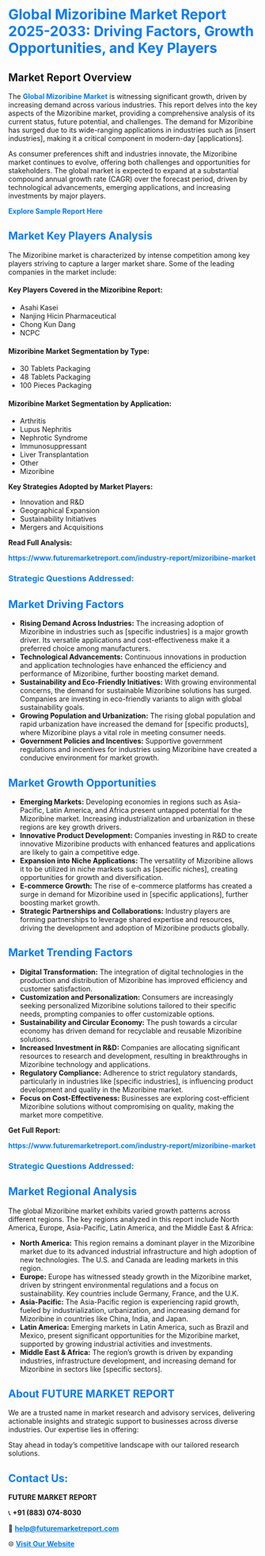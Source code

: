 <h1 style="color: #007BFF;">Global Mizoribine Market Report 2025-2033: Driving Factors, Growth Opportunities, and Key Players</h1>

<section id="overview">
<h2>Market Report Overview</h2>
<p>The <a href="https://www.futuremarketreport.com/industry-report/mizoribine-market" style="color: #007BFF; text-decoration: none;"><strong>Global Mizoribine Market</strong></a> is witnessing significant growth, driven by increasing demand across various industries. This report delves into the key aspects of the Mizoribine market, providing a comprehensive analysis of its current status, future potential, and challenges. The demand for Mizoribine has surged due to its wide-ranging applications in industries such as [insert industries], making it a critical component in modern-day [applications].</p>
<p>As consumer preferences shift and industries innovate, the Mizoribine market continues to evolve, offering both challenges and opportunities for stakeholders. The global market is expected to expand at a substantial compound annual growth rate (CAGR) over the forecast period, driven by technological advancements, emerging applications, and increasing investments by major players.</p>
</section>

<section id="overview">
<p><a href="https://www.futuremarketreport.com/request-sample/reportId=125488" style="color: #007BFF; text-decoration: none;"><strong>Explore Sample Report Here</strong></a></p>
</section>

<section id="key-players">
<h2 style="color: #007BFF;">Market Key Players Analysis</h2>
<p>The Mizoribine market is characterized by intense competition among key players striving to capture a larger market share. Some of the leading companies in the market include:</p>
<h4>Key Players Covered in the Mizoribine Report:</h4>
<ul><li>Asahi Kasei</li><li>Nanjing Hicin Pharmaceutical</li><li>Chong Kun Dang</li><li>NCPC</li></ul>
<h4>Mizoribine Market Segmentation by Type:</h4>
<ul><li>30 Tablets Packaging</li><li>48 Tablets Packaging</li><li>100 Pieces Packaging</li></ul>

<h4>Mizoribine Market Segmentation by Application:</h4>
<ul><li>Arthritis</li><li>Lupus Nephritis</li><li>Nephrotic Syndrome</li><li>Immunosuppressant</li><li>Liver Transplantation</li><li>Other</li><li>Mizoribine</li></ul>
<p><strong>Key Strategies Adopted by Market Players:</strong></p>
<ul>
<li>Innovation and R&D</li>
<li>Geographical Expansion</li>
<li>Sustainability Initiatives</li>
<li>Mergers and Acquisitions</li>
</ul>
</section>

<section>
<p><strong>Read Full Analysis: </strong></p><a href="https://www.futuremarketreport.com/industry-report/mizoribine-market" style="color: #007BFF; text-decoration: none;"><strong>https://www.futuremarketreport.com/industry-report/mizoribine-market</strong></a>
<h3 style="color: #007BFF;">Strategic Questions Addressed:</h3>
</section>

<section id="driving-factors">
<h2 style="color: #007BFF;">Market Driving Factors</h2>
<ul>
<li><strong>Rising Demand Across Industries:</strong> The increasing adoption of Mizoribine in industries such as [specific industries] is a major growth driver. Its versatile applications and cost-effectiveness make it a preferred choice among manufacturers.</li>
<li><strong>Technological Advancements:</strong> Continuous innovations in production and application technologies have enhanced the efficiency and performance of Mizoribine, further boosting market demand.</li>
<li><strong>Sustainability and Eco-Friendly Initiatives:</strong> With growing environmental concerns, the demand for sustainable Mizoribine solutions has surged. Companies are investing in eco-friendly variants to align with global sustainability goals.</li>
<li><strong>Growing Population and Urbanization:</strong> The rising global population and rapid urbanization have increased the demand for [specific products], where Mizoribine plays a vital role in meeting consumer needs.</li>
<li><strong>Government Policies and Incentives:</strong> Supportive government regulations and incentives for industries using Mizoribine have created a conducive environment for market growth.</li>
</ul>
</section>

<section id="growth-opportunities">
<h2 style="color: #007BFF;">Market Growth Opportunities</h2>
<ul>
<li><strong>Emerging Markets:</strong> Developing economies in regions such as Asia-Pacific, Latin America, and Africa present untapped potential for the Mizoribine market. Increasing industrialization and urbanization in these regions are key growth drivers.</li>
<li><strong>Innovative Product Development:</strong> Companies investing in R&D to create innovative Mizoribine products with enhanced features and applications are likely to gain a competitive edge.</li>
<li><strong>Expansion into Niche Applications:</strong> The versatility of Mizoribine allows it to be utilized in niche markets such as [specific niches], creating opportunities for growth and diversification.</li>
<li><strong>E-commerce Growth:</strong> The rise of e-commerce platforms has created a surge in demand for Mizoribine used in [specific applications], further boosting market growth.</li>
<li><strong>Strategic Partnerships and Collaborations:</strong> Industry players are forming partnerships to leverage shared expertise and resources, driving the development and adoption of Mizoribine products globally.</li>
</ul>
</section>

<section id="trending-factors">
<h2 style="color: #007BFF;">Market Trending Factors</h2>
<ul>
<li><strong>Digital Transformation:</strong> The integration of digital technologies in the production and distribution of Mizoribine has improved efficiency and customer satisfaction.</li>
<li><strong>Customization and Personalization:</strong> Consumers are increasingly seeking personalized Mizoribine solutions tailored to their specific needs, prompting companies to offer customizable options.</li>
<li><strong>Sustainability and Circular Economy:</strong> The push towards a circular economy has driven demand for recyclable and reusable Mizoribine solutions.</li>
<li><strong>Increased Investment in R&D:</strong> Companies are allocating significant resources to research and development, resulting in breakthroughs in Mizoribine technology and applications.</li>
<li><strong>Regulatory Compliance:</strong> Adherence to strict regulatory standards, particularly in industries like [specific industries], is influencing product development and quality in the Mizoribine market.</li>
<li><strong>Focus on Cost-Effectiveness:</strong> Businesses are exploring cost-efficient Mizoribine solutions without compromising on quality, making the market more competitive.</li>
</ul>
</section>

<section>
<p><strong>Get Full Report: </strong></p><a href="https://www.futuremarketreport.com/industry-report/mizoribine-market" style="color: #007BFF; text-decoration: none;"><strong>https://www.futuremarketreport.com/industry-report/mizoribine-market</strong></a>
<h3 style="color: #007BFF;">Strategic Questions Addressed:</h3>
</section>


<section id="regional-analysis">
<h2 style="color: #007BFF;">Market Regional Analysis</h2>
<p>The global Mizoribine market exhibits varied growth patterns across different regions. The key regions analyzed in this report include North America, Europe, Asia-Pacific, Latin America, and the Middle East & Africa:</p>
<ul>
<li><strong>North America:</strong> This region remains a dominant player in the Mizoribine market due to its advanced industrial infrastructure and high adoption of new technologies. The U.S. and Canada are leading markets in this region.</li>
<li><strong>Europe:</strong> Europe has witnessed steady growth in the Mizoribine market, driven by stringent environmental regulations and a focus on sustainability. Key countries include Germany, France, and the U.K.</li>
<li><strong>Asia-Pacific:</strong> The Asia-Pacific region is experiencing rapid growth, fueled by industrialization, urbanization, and increasing demand for Mizoribine in countries like China, India, and Japan.</li>
<li><strong>Latin America:</strong> Emerging markets in Latin America, such as Brazil and Mexico, present significant opportunities for the Mizoribine market, supported by growing industrial activities and investments.</li>
<li><strong>Middle East & Africa:</strong> The region’s growth is driven by expanding industries, infrastructure development, and increasing demand for Mizoribine in sectors like [specific sectors].</li>
</ul>
</section>

<footer>
<h2 style="color: #007BFF;">About FUTURE MARKET REPORT</h2>
<p>We are a trusted name in market research and advisory services, delivering actionable insights and strategic support to businesses across diverse industries. Our expertise lies in offering:</p>

<p>Stay ahead in today’s competitive landscape with our tailored research solutions.</p>

<h2 style="color: #007BFF;">Contact Us:</h2>
<p><strong>FUTURE MARKET REPORT</strong></p>
<p>📞 <strong>+91 (883) 074-8030</strong></p>
<p>📧 <strong><a href="mailto:help@futuremarketreport.com" style="color: #007BFF;">help@futuremarketreport.com</a></strong></p>
<p>🌐 <strong><a href="https://www.futuremarketreport.com/" style="color: #007BFF;">Visit Our Website</a></strong></p>
</footer>